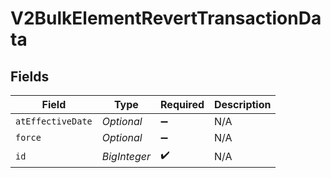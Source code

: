 # V2BulkElementRevertTransactionData


## Fields

| Field               | Type                | Required            | Description         |
| ------------------- | ------------------- | ------------------- | ------------------- |
| `atEffectiveDate`   | *Optional<Boolean>* | :heavy_minus_sign:  | N/A                 |
| `force`             | *Optional<Boolean>* | :heavy_minus_sign:  | N/A                 |
| `id`                | *BigInteger*        | :heavy_check_mark:  | N/A                 |